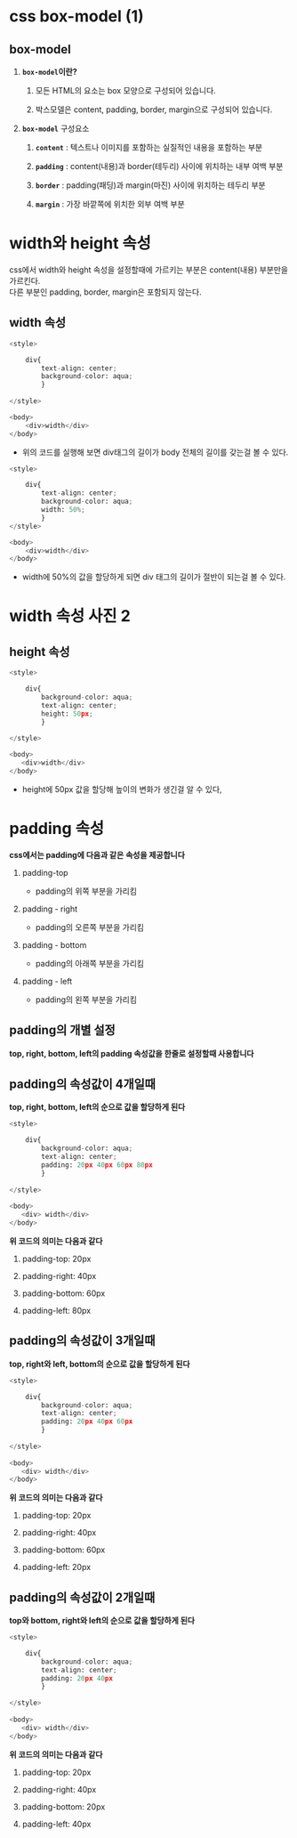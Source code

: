 # css box-model (1)

## box-model 

1. **`box-model`이란?** 
    1) 모든 HTML의 요소는 box 모양으로 구성되어 있습니다. 
    
    2) 박스모델은 content, padding, border, margin으로 구성되어 있습니다.

2. **`box-model`** 구성요소 
    
    1) **`content`** : 텍스트나 이미지를 포함하는 실질적인 내용을 포함하는 부분 
    
    2) **`padding`** : content(내용)과 border(테두리) 사이에 위치하는 내부 여백 부분 
    
    3) **`border`** : padding(패딩)과 margin(마진) 사이에 위치하는 테두리 부분 
    
    4) **`margin`** : 가장 바깥쪽에 위치한 외부 여백 부분 

# width와 height 속성 

css에서 width와 height 속성을 설정할때에 가르키는 부분은 content(내용) 부분만을 가르킨다.    
다른 부분인 padding, border, margin은 포함되지 않는다. 

## width 속성 


```python
<style>

    div{
        text-align: center;
        background-color: aqua;
        }
    
</style>

<body>
    <div>width</div>
</body>

```

+ 위의 코드를 실행해 보면 div태그의 길이가 body 전체의 길이를 갖는걸 볼 수 있다.


```python
<style>

    div{
        text-align: center;
        background-color: aqua;
        width: 50%;
        }
</style>

<body>
    <div>width</div>
</body>

```

+ width에 50%의 값을 할당하게 되면 div 태그의 길이가 절반이 되는걸 볼 수 있다. 

# width 속성 사진 2 

## height 속성 


```python
<style>

    div{
        background-color: aqua;
        text-align: center;
        height: 50px;
        }
        
</style>

<body>
   <div>width</div>
</body>

```

+ height에 50px 값을 할당해 높이의 변화가 생긴걸 알 수 있다, 

# padding 속성 

**css에서는 padding에 다음과 같은 속성을 제공합니다**   

1. padding-top 
    + padding의 위쪽 부분을 가리킴    

2. padding - right
    + padding의 오른쪽 부분을 가리킴    

3. padding - bottom 
    + padding의 아래쪽 부분을 가리킴    

4. padding - left
    + padding의 왼쪽 부분을 가리킴     

## padding의 개별 설정

**top, right, bottom, left의 padding 속성값을 한줄로 설정할때 사용합니다** 


## padding의 속성값이 4개일때 

**top, right, bottom, left의 순으로 값을 할당하게 된다**



```python
<style>

    div{
        background-color: aqua;
        text-align: center;
        padding: 20px 40px 60px 80px
        }
    
</style>
    
<body>
   <div> width</div>
</body>

```

**위 코드의 의미는 다음과 같다**

1. padding-top: 20px  

2. padding-right: 40px 

3. padding-bottom: 60px

4. padding-left: 80px  


## padding의 속성값이 3개일때 

**top, right와 left, bottom의 순으로 값을 할당하게 된다**


```python
<style>

    div{
        background-color: aqua;
        text-align: center;
        padding: 20px 40px 60px
        }
    
</style>
    
<body>
   <div> width</div>
</body>

```

**위 코드의 의미는 다음과 같다**

1. padding-top: 20px  

2. padding-right: 40px 

3. padding-bottom: 60px

4. padding-left: 20px  


## padding의 속성값이 2개일때 

**top와 bottom, right와 left의 순으로 값을 할당하게 된다**


```python
<style>

    div{
        background-color: aqua;
        text-align: center;
        padding: 20px 40px
        }
    
</style>
    
<body>
   <div> width</div>
</body>

```

**위 코드의 의미는 다음과 같다**

1. padding-top: 20px  

2. padding-right: 40px 

3. padding-bottom: 20px

4. padding-left: 40px  

